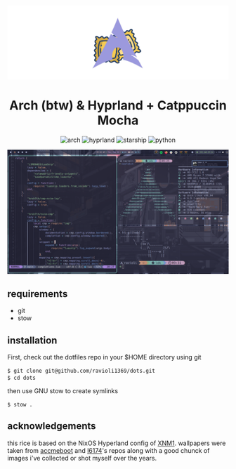 <div align="center"><img src="assets/logo.png"></div>
<h1 align="center">Arch (btw) & Hyprland + Catppuccin Mocha</h1>

<div align="center">

![arch](https://img.shields.io/badge/Arch_Linux-1793D1?style=for-the-badge&logo=arch-linux&logoColor=white)
![hyprland](https://img.shields.io/badge/hyprland-FFBC00?style=for-the-badge&logo=wayland&logoColor=white)
![starship](https://img.shields.io/badge/starship-DD0B78?style=for-the-badge&logo=starship&logoColor=white)
![python](https://img.shields.io/badge/Python-3776AB?style=for-the-badge&logo=python&logoColor=white)

</div>

![Showcase 1](assets/showcase-1.png)


## requirements 

- git
- stow

## installation

First, check out the dotfiles repo in your $HOME directory using git

```
$ git clone git@github.com/ravioli1369/dots.git
$ cd dots
```

then use GNU stow to create symlinks

```
$ stow .
```

## acknowledgements
this rice is based on the NixOS Hyperland config of [XNM1](https://github.com/XNM1/linux-nixos-hyprland-config-dotfiles).
wallpapers were taken from [accmeboot](https://github.com/accmeboot/dotfiles) and [l6174](https://github.com/l6174/hyprdots)'s repos along with a good chunck of images i've collected or shot myself over the years.
